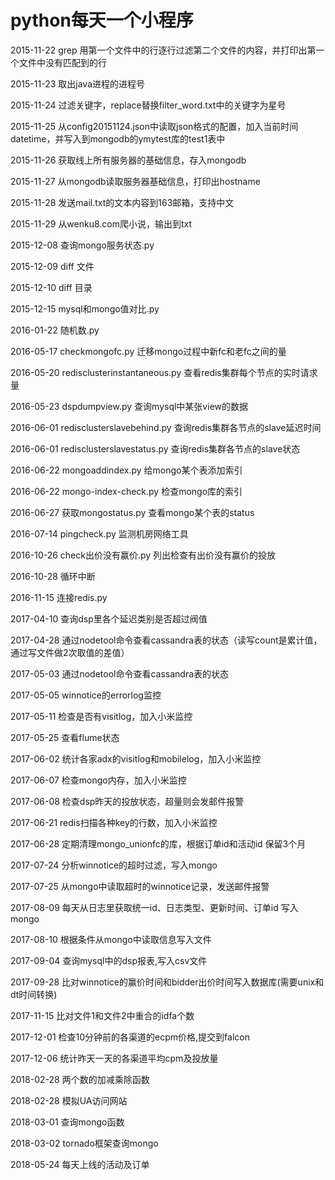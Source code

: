 # python每天一个小程序

2015-11-22 grep 用第一个文件中的行逐行过滤第二个文件的内容，并打印出第一个文件中没有匹配到的行

2015-11-23 取出java进程的进程号

2015-11-24 过滤关键字，replace替换filter_word.txt中的关键字为星号

2015-11-25 从config20151124.json中读取json格式的配置，加入当前时间datetime，并写入到mongodb的ymytest库的test1表中

2015-11-26 获取线上所有服务器的基础信息，存入mongodb

2015-11-27 从mongodb读取服务器基础信息，打印出hostname

2015-11-28 发送mail.txt的文本内容到163邮箱，支持中文

2015-11-29 从wenku8.com爬小说，输出到txt

2015-12-08 查询mongo服务状态.py

2015-12-09 diff 文件

2015-12-10 diff 目录

2015-12-15 mysql和mongo值对比.py

2016-01-22 随机数.py

2016-05-17 checkmongofc.py 迁移mongo过程中新fc和老fc之间的量

2016-05-20 redisclusterinstantaneous.py 查看redis集群每个节点的实时请求量

2016-05-23 dspdumpview.py 查询mysql中某张view的数据

2016-06-01 redisclusterslavebehind.py 查询redis集群各节点的slave延迟时间

2016-06-01 redisclusterslavestatus.py 查询redis集群各节点的slave状态

2016-06-22 mongoaddindex.py 给mongo某个表添加索引

2016-06-22 mongo-index-check.py 检查mongo库的索引

2016-06-27 获取mongostatus.py 查看mongo某个表的status

2016-07-14 pingcheck.py 监测机房网络工具

2016-10-26 check出价没有赢价.py 列出检查有出价没有赢价的投放

2016-10-28 循环中断

2016-11-15 连接redis.py

2017-04-10 查询dsp里各个延迟类别是否超过阀值

2017-04-28 通过nodetool命令查看cassandra表的状态（读写count是累计值，通过写文件做2次取值的差值）

2017-05-03 通过nodetool命令查看cassandra表的状态

2017-05-05 winnotice的errorlog监控

2017-05-11 检查是否有visitlog，加入小米监控

2017-05-25 查看flume状态

2017-06-02 统计各家adx的visitlog和mobilelog，加入小米监控

2017-06-07 检查mongo内存，加入小米监控

2017-06-08 检查dsp昨天的投放状态，超量则会发邮件报警

2017-06-21 redis扫描各种key的行数，加入小米监控

2017-06-28  定期清理mongo_unionfc的库，根据订单id和活动id 保留3个月

2017-07-24  分析winnotice的超时过滤，写入mongo

2017-07-25  从mongo中读取超时的winnotice记录，发送邮件报警

2017-08-09  每天从日志里获取统一id、日志类型、更新时间、订单id 写入mongo

2017-08-10  根据条件从mongo中读取信息写入文件

2017-09-04  查询mysql中的dsp报表,写入csv文件

2017-09-28  比对winnotice的赢价时间和bidder出价时间写入数据库(需要unix和dt时间转换)

2017-11-15  比对文件1和文件2中重合的idfa个数

2017-12-01  检查10分钟前的各渠道的ecpm价格,提交到falcon

2017-12-06  统计昨天一天的各渠道平均cpm及投放量

2018-02-28 两个数的加减乘除函数

2018-02-28 模拟UA访问网站

2018-03-01 查询mongo函数

2018-03-02 tornado框架查询mongo

2018-05-24 每天上线的活动及订单

